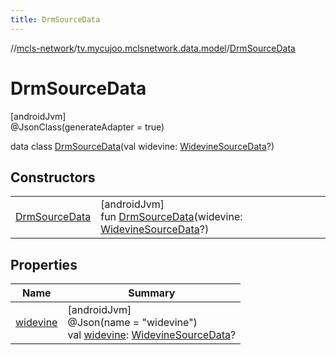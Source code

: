 ```yaml
---
title: DrmSourceData
---
```

//[mcls-network](../../../index.html)/[tv.mycujoo.mclsnetwork.data.model](../index.html)/[DrmSourceData](index.html)



# DrmSourceData



[androidJvm]\
@JsonClass(generateAdapter = true)



data class [DrmSourceData](index.html)(val widevine: [WidevineSourceData](../-widevine-source-data/index.html)?)



## Constructors


| | |
|---|---|
| [DrmSourceData](-drm-source-data.html) | [androidJvm]<br>fun [DrmSourceData](-drm-source-data.html)(widevine: [WidevineSourceData](../-widevine-source-data/index.html)?) |


## Properties


| Name | Summary |
|---|---|
| [widevine](widevine.html) | [androidJvm]<br>@Json(name = &quot;widevine&quot;)<br>val [widevine](widevine.html): [WidevineSourceData](../-widevine-source-data/index.html)? |

